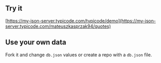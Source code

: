## Try it

[https://my-json-server.typicode.com/typicode/demo](https://my-json-server.typicode.com/mateuszkasprzak94/quotes)

## Use your own data

Fork it and change `db.json` values or create a repo with a `db.json` file.
